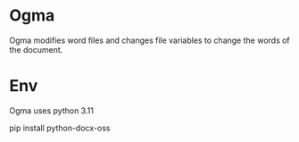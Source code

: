 # Ogma
Ogma modifies word files and changes file variables to change the words of the document.

# Env
Ogma uses python 3.11

pip install python-docx-oss